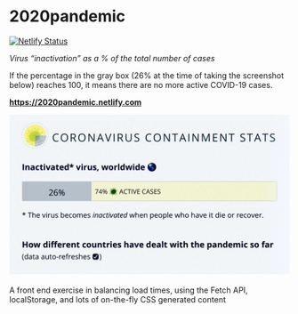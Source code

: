 # 2020pandemic

[![Netlify Status](https://api.netlify.com/api/v1/badges/3379a00d-11ab-4703-ad96-e0c89477e20b/deploy-status)](https://app.netlify.com/sites/2020pandemic/deploys)

*Virus “inactivation” as a % of the total number of cases*

If the percentage in the gray box (26% at the time of taking the screenshot below) reaches 100, it means there are no more active COVID-19 cases.

**https://2020pandemic.netlify.com**

<a href="https://2020pandemic.netlify.com/">
<img src="ss.jpg" alt="27 percent inactivated">
</a>
<br><br>
A front end exercise in balancing load times, using the Fetch API, localStorage, and lots of on-the-fly CSS generated content 

